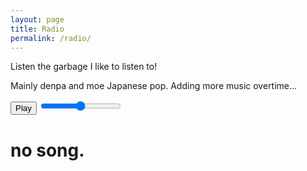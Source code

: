 ```yaml
---
layout: page
title: Radio
permalink: /radio/
---
```


Listen the garbage I like to listen to!

Mainly denpa and moe Japanese pop. Adding more music overtime...


<div id="audio_controller">
  <audio id="radio_audio" src="http://104.167.119.161:8001/test" >
    Your browser doesn't support HTML5 audio. :(
  </audio>

  <input id="play_button" value="Play" type="button"></input>
  <input id="volume_control" type="range" value="50" min="0" max="100"></input>

</div>

<script src="//ajax.googleapis.com/ajax/libs/jquery/1.7.1/jquery.min.js"></script>
<script src="/assets/js/jquery.shoutcast.min.js"></script>

<h1 id="songtitle">no song.</h1>

<script>

$( "#play_button" ).click(function() {

  var pausing = $("#play_button").val() === 'Pause';
  $("#play_button").val(pausing ? 'Play' : 'Pause');

  if (pausing) {
    console.log('pausing');
    $('#radio_audio').trigger("pause");
  } else {
    console.log('playing')
    $('#radio_audio').trigger("play");
  }

  return false;
});

$( "#volume_control" ).on("change mousemove", function() {
  console.log("chyaning volume: " + $(this).val() / 100.0);
  $("#radio_audio").prop("volume", $(this).val() / 100.0);
});


</script>
